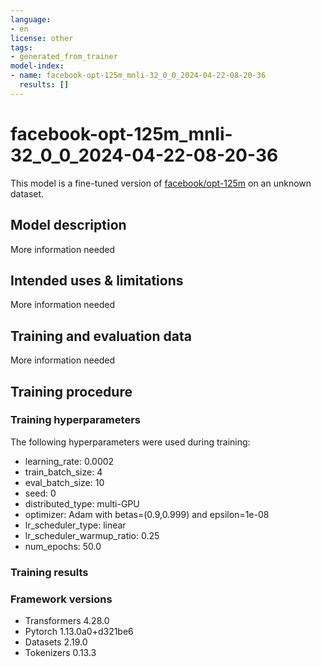 ```yaml
---
language:
- en
license: other
tags:
- generated_from_trainer
model-index:
- name: facebook-opt-125m_mnli-32_0_0_2024-04-22-08-20-36
  results: []
---
```


<!-- This model card has been generated automatically according to the information the Trainer had access to. You
should probably proofread and complete it, then remove this comment. -->

# facebook-opt-125m_mnli-32_0_0_2024-04-22-08-20-36

This model is a fine-tuned version of [facebook/opt-125m](https://huggingface.co/facebook/opt-125m) on an unknown dataset.

## Model description

More information needed

## Intended uses & limitations

More information needed

## Training and evaluation data

More information needed

## Training procedure

### Training hyperparameters

The following hyperparameters were used during training:
- learning_rate: 0.0002
- train_batch_size: 4
- eval_batch_size: 10
- seed: 0
- distributed_type: multi-GPU
- optimizer: Adam with betas=(0.9,0.999) and epsilon=1e-08
- lr_scheduler_type: linear
- lr_scheduler_warmup_ratio: 0.25
- num_epochs: 50.0

### Training results



### Framework versions

- Transformers 4.28.0
- Pytorch 1.13.0a0+d321be6
- Datasets 2.19.0
- Tokenizers 0.13.3

